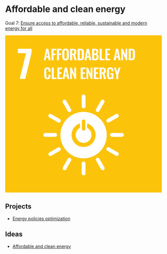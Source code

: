 # Affordable and clean energy
Goal 7: [Ensure access to affordable, reliable, sustainable and modern energy for all](https://sdgs.un.org/goals/goal7)

[![Goal 7](../images/sdgs/E-WEB-Goal-07.png)](https://sdgs.un.org/goals/goal7)


## Projects

- [Energy policies optimization](../projects/energy_policies.md)

## Ideas

- [Affordable and clean energy](../ideas/affordable_clean_energy.md)